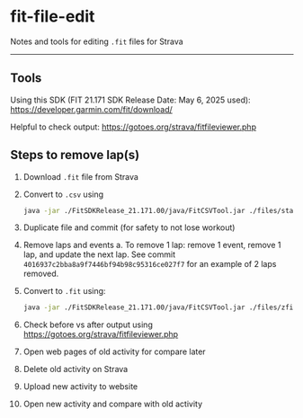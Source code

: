 # fit-file-edit

Notes and tools for editing `.fit` files for Strava 

---

## Tools

Using this SDK (FIT 21.171 SDK Release Date: May 6, 2025 used): <https://developer.garmin.com/fit/download/>

Helpful to check output: <https://gotoes.org/strava/fitfileviewer.php>

## Steps to remove lap(s)

1. Download `.fit` file from Strava
2. Convert to `.csv` using

    ```bash
    java -jar ./FitSDKRelease_21.171.00/java/FitCSVTool.jar ./files/start.fit
    ```

3. Duplicate file and commit (for safety to not lose workout)
4. Remove laps and events
   a. To remove 1 lap: remove 1 event, remove 1 lap, and update the next lap. See commit `4016937c2bba8a9f7446bf94b98c95316ce027f7` for an example of 2 laps removed.
5. Convert to `.fit` using:

    ```bash
    java -jar ./FitSDKRelease_21.171.00/java/FitCSVTool.jar ./files/zfixed.csv
    ```

6. Check before vs after output using <https://gotoes.org/strava/fitfileviewer.php>
7. Open web pages of old activity for compare later
8. Delete old activity on Strava
9. Upload new activity to website
10. Open new activity and compare with old activity
